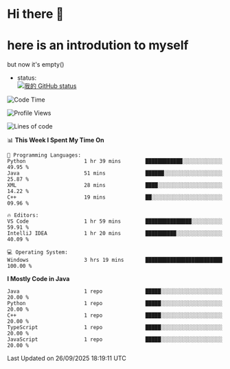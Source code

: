 # Hi there 👋
# here is an introdution to myself   
but now it's empty()
* status:    
[![我的 GitHub status](https://github-readme-stats.vercel.app/api?username=LMXsecound&show_icons=true&theme=ambient_gradient)](https://github.com/anuraghazra/github-readme-stats)
<!--START_SECTION:waka-->
![Code Time](http://img.shields.io/badge/Code%20Time-146%20hrs%2024%20mins-blue)

![Profile Views](http://img.shields.io/badge/Profile%20Views-87-blue)

![Lines of code](https://img.shields.io/badge/From%20Hello%20World%20I%27ve%20Written-4.1%20thousand%20lines%20of%20code-blue)

📊 **This Week I Spent My Time On** 

```text
💬 Programming Languages: 
Python                   1 hr 39 mins        ████████████░░░░░░░░░░░░░   49.95 % 
Java                     51 mins             ██████░░░░░░░░░░░░░░░░░░░   25.87 % 
XML                      28 mins             ████░░░░░░░░░░░░░░░░░░░░░   14.22 % 
C++                      19 mins             ██░░░░░░░░░░░░░░░░░░░░░░░   09.96 % 

🔥 Editors: 
VS Code                  1 hr 59 mins        ███████████████░░░░░░░░░░   59.91 % 
IntelliJ IDEA            1 hr 20 mins        ██████████░░░░░░░░░░░░░░░   40.09 % 

💻 Operating System: 
Windows                  3 hrs 19 mins       █████████████████████████   100.00 % 
```

**I Mostly Code in Java** 

```text
Java                     1 repo              █████░░░░░░░░░░░░░░░░░░░░   20.00 % 
Python                   1 repo              █████░░░░░░░░░░░░░░░░░░░░   20.00 % 
C++                      1 repo              █████░░░░░░░░░░░░░░░░░░░░   20.00 % 
TypeScript               1 repo              █████░░░░░░░░░░░░░░░░░░░░   20.00 % 
JavaScript               1 repo              █████░░░░░░░░░░░░░░░░░░░░   20.00 % 
```




 Last Updated on 26/09/2025 18:19:11 UTC
<!--END_SECTION:waka-->
